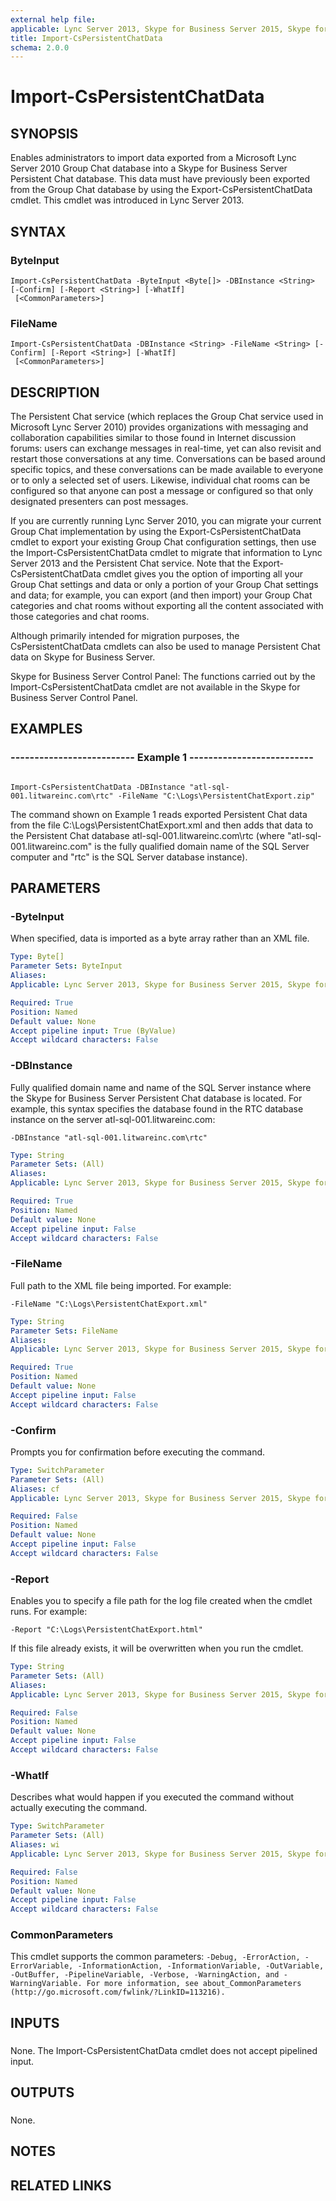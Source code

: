 ```yaml
---
external help file: 
applicable: Lync Server 2013, Skype for Business Server 2015, Skype for Business Server 2019
title: Import-CsPersistentChatData
schema: 2.0.0
---
```


# Import-CsPersistentChatData

## SYNOPSIS

Enables administrators to import data exported from a Microsoft Lync Server 2010 Group Chat database into a Skype for Business Server Persistent Chat database.
This data must have previously been exported from the Group Chat database by using the Export-CsPersistentChatData cmdlet.
This cmdlet was introduced in Lync Server 2013.



## SYNTAX

### ByteInput
```
Import-CsPersistentChatData -ByteInput <Byte[]> -DBInstance <String> [-Confirm] [-Report <String>] [-WhatIf]
 [<CommonParameters>]
```

### FileName
```
Import-CsPersistentChatData -DBInstance <String> -FileName <String> [-Confirm] [-Report <String>] [-WhatIf]
 [<CommonParameters>]
```

## DESCRIPTION

The Persistent Chat service (which replaces the Group Chat service used in Microsoft Lync Server 2010) provides organizations with messaging and collaboration capabilities similar to those found in Internet discussion forums: users can exchange messages in real-time, yet can also revisit and restart those conversations at any time.
Conversations can be based around specific topics, and these conversations can be made available to everyone or to only a selected set of users.
Likewise, individual chat rooms can be configured so that anyone can post a message or configured so that only designated presenters can post messages.

If you are currently running Lync Server 2010, you can migrate your current Group Chat implementation by using the Export-CsPersistentChatData cmdlet to export your existing Group Chat configuration settings, then use the Import-CsPersistentChatData cmdlet to migrate that information to Lync Server 2013 and the Persistent Chat service.
Note that the Export-CsPersistentChatData cmdlet gives you the option of importing all your Group Chat settings and data or only a portion of your Group Chat settings and data; for example, you can export (and then import) your Group Chat categories and chat rooms without exporting all the content associated with those categories and chat rooms.

Although primarily intended for migration purposes, the CsPersistentChatData cmdlets can also be used to manage Persistent Chat data on Skype for Business Server.

Skype for Business Server Control Panel: The functions carried out by the Import-CsPersistentChatData cmdlet are not available in the Skype for Business Server Control Panel.



## EXAMPLES

### -------------------------- Example 1 -------------------------- 
```

Import-CsPersistentChatData -DBInstance "atl-sql-001.litwareinc.com\rtc" -FileName "C:\Logs\PersistentChatExport.zip"
```

The command shown on Example 1 reads exported Persistent Chat data from the file C:\Logs\PersistentChatExport.xml and then adds that data to the Persistent Chat database atl-sql-001.litwareinc.com\rtc (where "atl-sql-001.litwareinc.com" is the fully qualified domain name of the SQL Server computer and "rtc" is the SQL Server database instance).


## PARAMETERS

### -ByteInput
When specified, data is imported as a byte array rather than an XML file.

```yaml
Type: Byte[]
Parameter Sets: ByteInput
Aliases: 
Applicable: Lync Server 2013, Skype for Business Server 2015, Skype for Business Server 2019

Required: True
Position: Named
Default value: None
Accept pipeline input: True (ByValue)
Accept wildcard characters: False
```

### -DBInstance

Fully qualified domain name and name of the SQL Server instance where the Skype for Business Server Persistent Chat database is located.
For example, this syntax specifies the database found in the RTC database instance on the server atl-sql-001.litwareinc.com:

`-DBInstance "atl-sql-001.litwareinc.com\rtc"`



```yaml
Type: String
Parameter Sets: (All)
Aliases: 
Applicable: Lync Server 2013, Skype for Business Server 2015, Skype for Business Server 2019

Required: True
Position: Named
Default value: None
Accept pipeline input: False
Accept wildcard characters: False
```

### -FileName
Full path to the XML file being imported.
For example:

`-FileName "C:\Logs\PersistentChatExport.xml"`

```yaml
Type: String
Parameter Sets: FileName
Aliases: 
Applicable: Lync Server 2013, Skype for Business Server 2015, Skype for Business Server 2019

Required: True
Position: Named
Default value: None
Accept pipeline input: False
Accept wildcard characters: False
```

### -Confirm
Prompts you for confirmation before executing the command.

```yaml
Type: SwitchParameter
Parameter Sets: (All)
Aliases: cf
Applicable: Lync Server 2013, Skype for Business Server 2015, Skype for Business Server 2019

Required: False
Position: Named
Default value: None
Accept pipeline input: False
Accept wildcard characters: False
```

### -Report
Enables you to specify a file path for the log file created when the cmdlet runs.
For example:

`-Report "C:\Logs\PersistentChatExport.html"`

If this file already exists, it will be overwritten when you run the cmdlet.

```yaml
Type: String
Parameter Sets: (All)
Aliases: 
Applicable: Lync Server 2013, Skype for Business Server 2015, Skype for Business Server 2019

Required: False
Position: Named
Default value: None
Accept pipeline input: False
Accept wildcard characters: False
```

### -WhatIf
Describes what would happen if you executed the command without actually executing the command.

```yaml
Type: SwitchParameter
Parameter Sets: (All)
Aliases: wi
Applicable: Lync Server 2013, Skype for Business Server 2015, Skype for Business Server 2019

Required: False
Position: Named
Default value: None
Accept pipeline input: False
Accept wildcard characters: False
```

### CommonParameters
This cmdlet supports the common parameters: `-Debug, -ErrorAction, -ErrorVariable, -InformationAction, -InformationVariable, -OutVariable, -OutBuffer, -PipelineVariable, -Verbose, -WarningAction, and -WarningVariable. For more information, see about_CommonParameters (http://go.microsoft.com/fwlink/?LinkID=113216).`

## INPUTS

###  
None.
The Import-CsPersistentChatData cmdlet does not accept pipelined input.

## OUTPUTS

###  
None.

## NOTES

## RELATED LINKS


